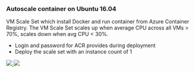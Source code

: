 ### Autoscale container on Ubuntu 16.04 ###

VM Scale Set which install Docker and run container from Azure Container Registry. The VM Scale Set scales up when average CPU across all VMs > 70%, scales down when avg CPU < 30%.

- Login and password for ACR provides during deployment
- Deploy the scale set with an instance count of 1 

<a href="https://portal.azure.com/#create/Microsoft.Template/uri/https%3A%2F%2Fraw.githubusercontent.com%2FDeV1L%2Fvmss-ubuntu-autoscale-docker_v2%2Foms-extension%2Fazuredeploy.json" target="_blank">
    <img src="http://azuredeploy.net/deploybutton.png"/>
</a>
<a href="http://armviz.io/#/?load=https%3A%2F%2Fraw.githubusercontent.com%2FDeV1L%2Fvmss-ubuntu-autoscale-docker_v2%2Foms-extension%2Fazuredeploy.json" target="_blank">
    <img src="http://armviz.io/visualizebutton.png"/>
</a>